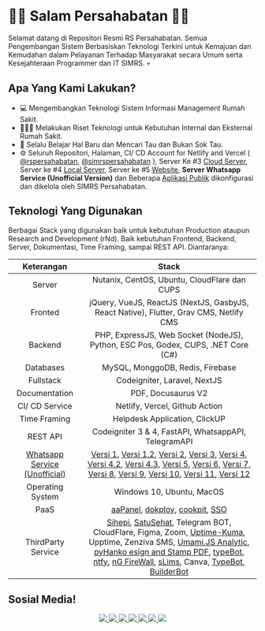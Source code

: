 # 👋🏼 Salam Persahabatan 👋🏼

Selamat datang di Repositori Resmi RS Persahabatan. Semua Pengembangan Sistem Berbasiskan Teknologi Terkini untuk Kemajuan dan Kemudahan dalam Pelayanan Terhadap Masyarakat secara Umum serta Kesejahteraan Programmer dan IT SIMRS. 💀

## Apa Yang Kami Lakukan?
- 💻 Mengembangkan Teknologi Sistem Informasi Management Rumah Sakit.
- 👨🏼‍🏫 Melakukan Riset Teknologi untuk Kebutuhan Internal dan Eksternal Rumah Sakit.
- 🌱 Selalu Belajar Hal Baru dan Mencari Tau dan Bukan Sok Tau.
- ⚙️ Seluruh Repositori, Halaman, CI/ CD Account for Netlify and Vercel ( [@rspersahabatan](https://github.com/rspersahabatan), [@simrspersahabatan](https://github.com/simrspersahabatan) ), Server Ke #3 [Cloud Server](https://persahabatan.co.id), Server ke #4 [Local Server](https://dev.persahabatan.co.id), Server ke #5 [Website](https://rspersahabatan.co.id), **Server Whatsapp Service (Unofficial Version)** dan Beberapa [Aplikasi Publik](https://github.com/rsuppersahabatan#aplikasi-publik) dikonfigurasi dan dikelola oleh SIMRS Persahabatan.

## Teknologi Yang Digunakan
Berbagai Stack yang digunakan baik untuk kebutuhan Production ataupun Research and Development (rNd). Baik kebutuhan Frontend, Backend, Server, Dokumentasi, Time Framing, sampai REST API. Diantaranya:

| Keterangan | Stack |
| :---: | :---: |
| Server | Nutanix, CentOS, Ubuntu, CloudFlare dan CUPS | 
| Fronted | jQuery, VueJS, ReactJS (NextJS, GasbyJS, React Native), Flutter, Grav CMS, Netlify CMS|
| Backend | PHP, ExpressJS, Web Socket (NodeJS), Python, ESC Pos, Godex, CUPS, .NET Core (C#) |
| Databases | MySQL, MonggoDB, Redis, Firebase |
| Fullstack | Codeigniter, Laravel, NextJS |
| Documentation | PDF, Docusaurus V2 | 
| CI/ CD Service | Netlify, Vercel, Github Action | 
| Time Framing | Helpdesk Application, ClickUP |
| REST API | Codeigniter 3 & 4, FastAPI, WhatsappAPI, TelegramAPI |
| [Whatsapp Service (Unofficial)](https://uptime.persahabatan.co.id/status/wa) | [Versi 1](https://go.topidesta.my.id/v1), [Versi 1.2](http://go.topidesta.my.id/v1-2), [Versi 2](https://go.topidesta.my.id/v2), [Versi 3](https://go.topidesta.my.id/v3), [Versi 4](https://go.topidesta.my.id/v4), [Versi 4.2](http://go.topidesta.my.id/v4-2), [Versi 4.3](http://go.topidesta.my.id/v4-3), [Versi 5](http://go.topidesta.my.id/v5), [Versi 6](http://go.topidesta.my.id/v6), [Versi 7](http://go.topidesta.my.id/v7), [Versi 8](http://go.topidesta.my.id/v8), [Versi 9](http://go.topidesta.my.id/tiket-wa), [Versi 10](http://go.topidesta.my.id/v10), [Versi 11](https://github.com/rsuppersahabatan/ckptw-wabot), [Versi 12](https://github.com/rsuppersahabatan/WhaticketSaas)
| Operating System | Windows 10, Ubuntu, MacOS | 
| PaaS | [aaPanel](https://github.com/rsuppersahabatan/aaPanel), [dokploy](https://github.com/rsuppersahabatan/dokploy), [cookpit](https://github.com/rsuppersahabatan/cockpit), [SSO](https://github.com/rsuppersahabatan/keycloak)|
| ThirdParty Service | [Sihepi](https://sihepi.kemkes.go.id/), [SatuSehat](https://satusehat.kemkes.go.id/platform/docs/id/playbook/), Telegram BOT, CloudFlare, Figma, Zoom, [Uptime-Kuma](http://go.topidesta.my.id/kuma), Upptime, Zenziva SMS, [Umami.JS Analytic](https://umami.is/), [pyHanko esign and Stamp PDF](http://go.topidesta.my.id/stamp-pdf), [typeBot](http://go.topidesta.my.id/typebot), [ntfy](https://github.com/rsuppersahabatan/ntfy), [nG FireWall](https://github.com/rsuppersahabatan/nG-SetEnvIf), [sLims](https://github.com/rsuppersahabatan/erepository.rspersahabatan.co.id), Canva, [TypeBot](http://go.topidesta.my.id/bot-1), [BuilderBot](http://go.topidesta.my.id/bot-2) |


## Sosial Media!
<p align='center'>
  <a href="https://twitter.com/rs_persahabatan">
    <img src="https://img.shields.io/static/v1?label=Twitter&message=RS%20PERSAHABATAN&color=blue&style=for-the-badge&logo=twitter&logoColor=white" />
  </a>
  <a href="https://instagram.com/rsuppersahabatan">
    <img src="https://img.shields.io/static/v1?label=Instagram&message=RS%20PERSAHABATAN&color=blue&style=for-the-badge&logo=instagram&logoColor=white" />
  </a>
  <a href="https://youtube.com/rsuppersahabatan">
    <img src="https://img.shields.io/static/v1?label=Youtube&message=RS%20PERSAHABATAN&color=blue&style=for-the-badge&logo=youtube&logoColor=red" />
  </a>
  <a href="https://facebook.com/rsuppersahabatan">
    <img src="https://img.shields.io/static/v1?label=Facebook&message=RS%20PERSAHABATAN&color=blue&style=for-the-badge&logo=facebook&logoColor=white" />
  </a>  
  <a href="https://tiktok.com/rsuppersahabatan">
    <img src="https://img.shields.io/static/v1?label=Tiktok&message=RS%20PERSAHABATAN&color=blue&style=for-the-badge&logo=tiktok&logoColor=blue" />
  </a>
  <a href="https://www.linkedin.com/company/rsup-persahabatan/">
    <img src="https://img.shields.io/static/v1?label=LinkedIn&message=RS%20Persahabatan&color=0072b1&style=for-the-badge&logo=linkedin&logoColor=white" />
  </a>
    <a href="https://www.github.com/rsuppersahabatan/">
    <img src="https://img.shields.io/static/v1?label=Github&message=RS%20Persahabatan&color=0088c1&style=for-the-badge&logo=github&logoColor=white" />
  </a>
</p>

